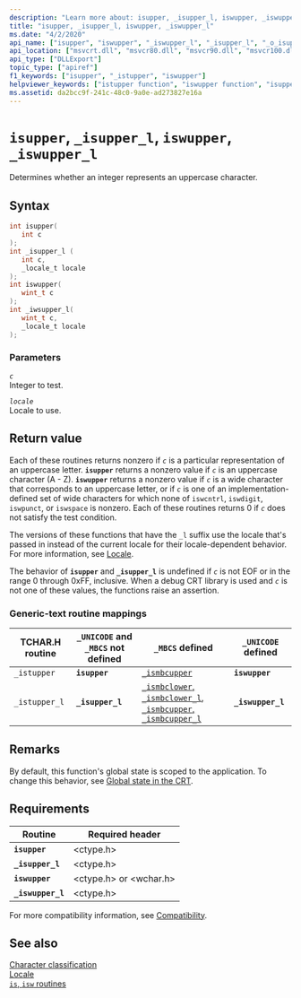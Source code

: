 ```yaml
---
description: "Learn more about: isupper, _isupper_l, iswupper, _iswupper_l"
title: "isupper, _isupper_l, iswupper, _iswupper_l"
ms.date: "4/2/2020"
api_name: ["isupper", "iswupper", "_iswupper_l", "_isupper_l", "_o_isupper", "_o_iswupper"]
api_location: ["msvcrt.dll", "msvcr80.dll", "msvcr90.dll", "msvcr100.dll", "msvcr100_clr0400.dll", "msvcr110.dll", "msvcr110_clr0400.dll", "msvcr120.dll", "msvcr120_clr0400.dll", "ucrtbase.dll", "api-ms-win-crt-string-l1-1-0.dll", "ntoskrnl.exe", "api-ms-win-crt-private-l1-1-0.dll"]
api_type: ["DLLExport"]
topic_type: ["apiref"]
f1_keywords: ["isupper", "_istupper", "iswupper"]
helpviewer_keywords: ["istupper function", "iswupper function", "isupper_l function", "_isupper_l function", "iswupper_l function", "_istupper function", "_iswupper_l function", "isupper function"]
ms.assetid: da2bcc9f-241c-48c0-9a0e-ad273827e16a
---
```

# `isupper`, `_isupper_l`, `iswupper`, `_iswupper_l`

Determines whether an integer represents an uppercase character.

## Syntax

```C
int isupper(
   int c
);
int _isupper_l (
   int c,
   _locale_t locale
);
int iswupper(
   wint_t c
);
int _iwsupper_l(
   wint_t c,
   _locale_t locale
);
```

### Parameters

*`c`*\
Integer to test.

*`locale`*\
Locale to use.

## Return value

Each of these routines returns nonzero if *`c`* is a particular representation of an uppercase letter. **`isupper`** returns a nonzero value if *`c`* is an uppercase character (A - Z). **`iswupper`** returns a nonzero value if *`c`* is a wide character that corresponds to an uppercase letter, or if *`c`* is one of an implementation-defined set of wide characters for which none of `iswcntrl`, `iswdigit`, `iswpunct`, or `iswspace` is nonzero. Each of these routines returns 0 if *`c`* does not satisfy the test condition.

The versions of these functions that have the `_l` suffix use the locale that's passed in instead of the current locale for their locale-dependent behavior. For more information, see [Locale](../locale.md).

The behavior of **`isupper`** and **`_isupper_l`** is undefined if *`c`* is not EOF or in the range 0 through 0xFF, inclusive. When a debug CRT library is used and *`c`* is not one of these values, the functions raise an assertion.

### Generic-text routine mappings

|TCHAR.H routine|`_UNICODE` and `_MBCS` not defined|`_MBCS` defined|`_UNICODE` defined|
|---------------------|------------------------------------|--------------------|-----------------------|
|`_istupper`|**`isupper`**|[`_ismbcupper`](ismbclower-ismbclower-l-ismbcupper-ismbcupper-l.md)|**`iswupper`**|
|`_istupper_l`|**`_isupper_l`**|[`_ismbclower`, `_ismbclower_l`, `_ismbcupper`, `_ismbcupper_l`](ismbclower-ismbclower-l-ismbcupper-ismbcupper-l.md)|**`_iswupper_l`**|

## Remarks

By default, this function's global state is scoped to the application. To change this behavior, see [Global state in the CRT](../global-state.md).

## Requirements

|Routine|Required header|
|-------------|---------------------|
|**`isupper`**|\<ctype.h>|
|**`_isupper_l`**|\<ctype.h>|
|**`iswupper`**|\<ctype.h> or \<wchar.h>|
|**`_iswupper_l`**|\<ctype.h>|

For more compatibility information, see [Compatibility](../compatibility.md).

## See also

[Character classification](../character-classification.md)\
[Locale](../locale.md)\
[`is`, `isw` routines](../is-isw-routines.md)
